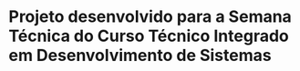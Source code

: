 # Projeto desenvolvido para a Semana Técnica do Curso Técnico Integrado em Desenvolvimento de Sistemas